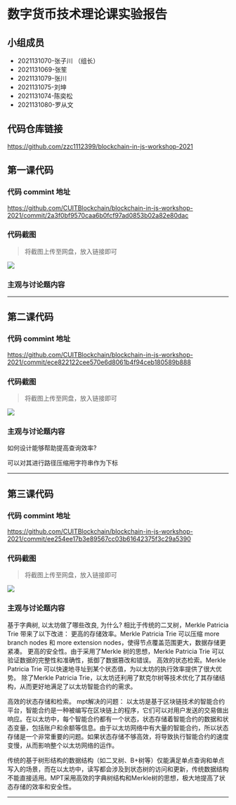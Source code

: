 # 数字货币技术理论课实验报告

## 小组成员

- 2021131070-张子川 （组长）
- 2021131069-张笙
- 2021131079-张川
- 2021131075-刘坤
- 2021131074-陈奕松
- 2021131080-罗从文


## 代码仓库链接

https://github.com/zzc1112399/blockchain-in-js-workshop-2021




## 第一课代码


### 代码 commint 地址

https://github.com/CUITBlockchain/blockchain-in-js-workshop-2021/commit/2a3f0bf9570caa6b0fcf97ad0853b02a82e80dac

### 代码截图

> 将截图上传至网盘，放入链接即可

![](链接)


### 主观与讨论题内容

---



## 第二课代码


### 代码 commint 地址

https://github.com/CUITBlockchain/blockchain-in-js-workshop-2021/commit/ece822122cee570e6d8061b4f94ceb180589b888

### 代码截图

> 将截图上传至网盘，放入链接即可

![](链接)


### 主观与讨论题内容
如何设计能够帮助提⾼查询效率?

可以对其进行路径压缩用字符串作为下标

---


## 第三课代码


### 代码 commint 地址

https://github.com/CUITBlockchain/blockchain-in-js-workshop-2021/commit/ee254ee17b3e89567cc03b61642375f3c29a5390


### 代码截图

> 将截图上传至网盘，放入链接即可

![](链接)


### 主观与讨论题内容
基于字典树, 以太坊做了哪些改良, 为什么?
相比于传统的二叉树，Merkle Patricia Trie 带来了以下改进：
更高的存储效率。Merkle Patricia Trie 可以压缩 more branch nodes 和 more extension nodes，使得节点覆盖范围更大，数据存储更紧凑。
更高的安全性。由于采用了Merkle 树的思想，Merkle Patricia Trie 可以验证数据的完整性和准确性，抵御了数据篡改和错误。
高效的状态检索。Merkle Patricia Trie 可以快速地寻址到某个状态值，为以太坊的执行效率提供了很大优势。
除了Merkle Patricia Trie，以太坊还利用了默克尔树等技术优化了其存储结构，从而更好地满足了以太坊智能合约的需求。

高效的状态存储和检索。
mpt解决的问题：
以太坊是基于区块链技术的智能合约平台，智能合约是一种被编写在区块链上的程序，它们可以对用户发送的交易做出响应。在以太坊中，每个智能合约都有一个状态，状态存储着智能合约的数据和状态变量，包括账户和余额等信息。由于以太坊网络中有大量的智能合约，所以状态存储是一个非常重要的问题。如果状态存储不够高效，将导致执行智能合约的速度变慢，从而影响整个以太坊网络的运作。

传统的基于树形结构的数据结构（如二叉树、B+树等）仅能满足单点查询和单点写入的场景，而在以太坊中，读写都会涉及到状态树的访问和更新，传统数据结构不能直接适用。MPT采用高效的字典树结构和Merkle树的思想，极大地提高了状态存储的效率和安全性。

---
